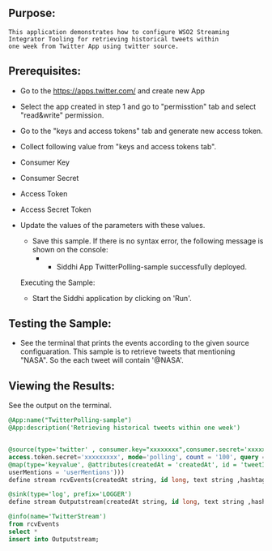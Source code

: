 
## Purpose:
	This application demonstrates how to configure WSO2 Streaming Integrator Tooling for retrieving historical tweets within
	one week from Twitter App using twitter source.
	
## Prerequisites:
* Go to the https://apps.twitter.com/ and create new App
* Select the app created in step 1 and go to "permisstion" tab and select "read&write" permission.
* Go to the "keys and access tokens" tab and generate new access token.
* Collect following value from "keys and access tokens tab".
* Consumer Key
* Consumer Secret
* Access Token
* Access Secret Token
* Update the values of the parameters with these values.
	* Save this sample. If there is no syntax error, the following message is shown on the console:
	     * - Siddhi App TwitterPolling-sample successfully deployed. 
	
	Executing the Sample:
	* Start the Siddhi application by clicking on 'Run'.
	
## Testing the Sample:
* See the terminal that prints the events according to the given source configuaration. This sample is to
retrieve tweets that mentioning "NASA". So the each tweet will contain '@NASA'.

## Viewing the Results:
See the output on the terminal.

```sql
@App:name("TwitterPolling-sample")
@App:description('Retrieving historical tweets within one week')


@source(type='twitter' , consumer.key="xxxxxxxx",consumer.secret='xxxxxxxx', access.token ='xxxxxxxxx',
access.token.secret='xxxxxxxxx', mode='polling', count = '100', query = '@NASA', polling.interval = '300',
@map(type='keyvalue', @attributes(createdAt = 'createdAt', id = 'tweetId', text= 'text', hashtags = 'hashtags',
userMentions = 'userMentions')))
define stream rcvEvents(createdAt string, id long, text string ,hashtags string, userMentions string);

@sink(type='log', prefix='LOGGER')
define stream Outputstream(createdAt string, id long, text string ,hashtags string, userMentions string);

@info(name='TwitterStream')
from rcvEvents
select *
insert into Outputstream;
```